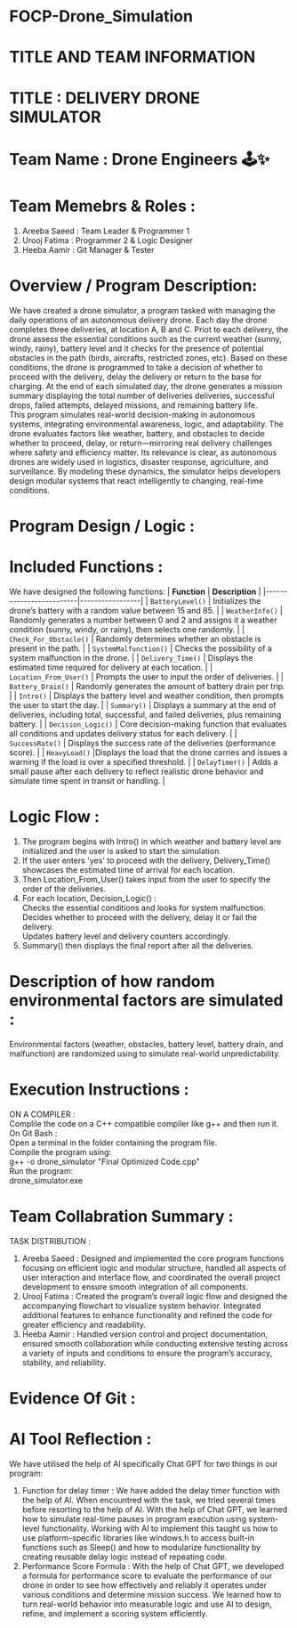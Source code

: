# FOCP-Drone_Simulation
# TITLE AND TEAM INFORMATION
# TITLE : DELIVERY DRONE SIMULATOR
# Team Name : Drone Engineers 🕹️✨
# Team Memebrs & Roles :
1. Areeba Saeed : Team Leader & Programmer 1       
2. Urooj Fatima : Programmer 2 & Logic Designer 
3. Heeba Aamir : Git Manager & Tester 

# Overview / Program Description:
We have created a drone simulator, a program tasked with managing the daily operations of an autonomous delivery drone. Each day the drone completes three deliveries, at location A, B and C. Priot to each delivery, the drone assess the essential conditions such as the current weather (sunny, windy, rainy), battery level and it checks for the presence of potential  obstacles in the path (birds, aircrafts, restricted zones, etc). Based on these conditions, the drone is programmed to take a decision of whether to proceed with the delivery, delay the delivery or return to the base for charging. At the end of each simulated day, the drone generates a mission summary displaying the total number of deliveries deliveries, successful drops, failed attempts, delayed missions, and remaining battery life.   
This program simulates real-world decision-making in autonomous systems, integrating environmental awareness, logic, and adaptability. The drone evaluates factors like weather, battery, and obstacles to decide whether to proceed, delay, or return—mirroring real delivery challenges where safety and efficiency matter. Its relevance is clear, as autonomous drones are widely used in logistics, disaster response, agriculture, and surveillance. By modeling these dynamics, the simulator helps developers design modular systems that react intelligently to changing, real-time conditions.
# Program Design / Logic :
# Included Functions :
We have designed the following functions:
| **Function**           | **Description** |
|-------------------------|-----------------|
| `BatteryLevel()`        | Initializes the drone’s battery with a random value between 15 and 85. |
| `WeatherInfo()`         | Randomly generates a number between 0 and 2 and assigns it a weather condition (sunny, windy, or rainy), then selects one randomly. |
| `Check_For_Obstacle()`  | Randomly determines whether an obstacle is present in the path. |
| `SystemMalfunction()`   | Checks the possibility of a system malfunction in the drone. |
| `Delivery_Time()`       | Displays the estimated time required for delivery at each location. |
| `Location_From_User()`  | Prompts the user to input the order of deliveries. |
| `Battery_Drain()`       | Randomly generates the amount of battery drain per trip. |
| `Intro()`               | Displays the battery level and weather condition, then prompts the user to start the day. |
| `Summary()`             | Displays a summary at the end of deliveries, including total, successful, and failed deliveries, plus remaining battery. |
| `Decision_Logic()`      | Core decision-making function that evaluates all conditions and updates delivery status for each delivery. |
| `SuccessRate()`         | Displays the success rate of the deliveries (performance score). |
| `HeavyLoad()`           |Displays the load that the drone carries and issues a warning if the load is over a specified threshold. |
| `DelayTimer()`          | Adds a small pause after each delivery to reflect realistic drone behavior and simulate time spent in transit or handling. |
# Logic Flow :
1. The program begins with Intro() in which weather and battery level are initialized and the user is asked to start the simulation.   
2. If the user enters 'yes' to proceed with the delivery, Delivery_Time() showcases the estimated time of arrival for each location.   
3. Then Location_From_User() takes input from the user to specify the order of the deliveries.
4. For each location, Decision_Logic() :    
Checks the essential conditions and looks for system malfunction.    
Decides whether to proceed with the delivery, delay it or fail the delivery.    
Updates battery level and delivery counters accordingly.
5. Summary() then displays the final report after all the deliveries.
# Description of how random environmental factors are simulated :
Environmental factors (weather, obstacles, battery level, battery drain, and malfunction) are randomized using  to simulate real-world unpredictability.
# Execution Instructions :
ON A COMPILER :    
Complile the code on a C++ compatible compiler like g++ and then run it.    
On Git Bash :   
Open a terminal in the folder containing the program file.       
Compile the program using:       
g++ -o drone_simulator "Final Optimized Code.cpp"            
Run the program:        
drone_simulator.exe           
# Team Collabration Summary :
TASK DISTRIBUTION :    
1. Areeba Saeed : Designed and implemented the core program functions focusing on efficient logic and modular structure, handled all aspects of user interaction and interface flow, and coordinated the overall project development to ensure smooth integration of all components.
2. Urooj Fatima : Created the program’s overall logic flow and designed the accompanying flowchart to visualize system behavior. Integrated additional features to enhance functionality and refined the code for greater efficiency and readability.
3. Heeba Aamir : Handled version control and project documentation, ensured smooth collaboration while conducting extensive testing across a variety of inputs and conditions to ensure the program’s accuracy, stability, and reliability.
# Evidence Of Git :
# AI Tool Reflection :
We have utilised the help of AI specifically Chat GPT for two things in our program:    
1. Function for delay timer : We have added the delay timer function with the help of AI. When encountred with the task, we tried several times before resorting to the help of AI. With the help of Chat GPT, we learned how to simulate real-time pauses in program execution using system-level functionality. Working with AI to implement this taught us how to use platform-specific libraries like windows.h to access built-in functions such as Sleep() and how to modularize functionality by creating reusable delay logic instead of repeating code.     
2. Performance Score Formula : With the help of Chat GPT, we developed a formula for performance score to evaluate the performance of our drone in order to see how effectively and reliably it operates under various conditions and determine mission success. We learned how to turn real-world behavior into measurable logic and use AI to design, refine, and implement a scoring system efficiently.



